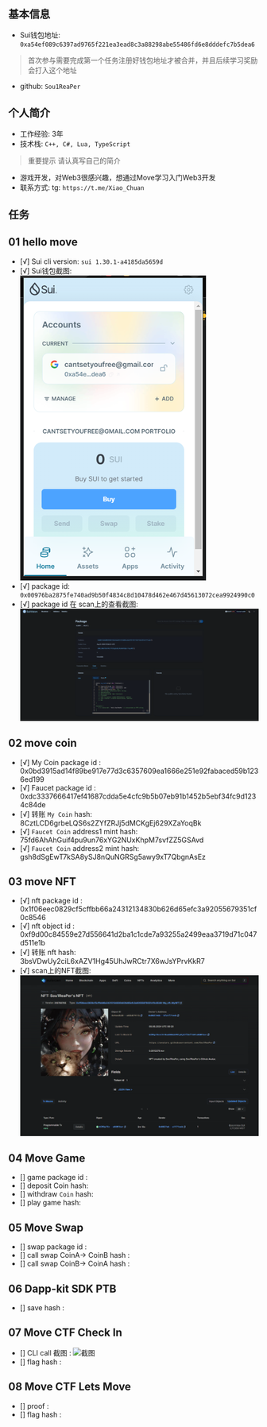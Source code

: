 ## 基本信息
- Sui钱包地址: `0xa54ef089c6397ad9765f221ea3ead8c3a88298abe55486fd6e8dddefc7b5dea6`
> 首次参与需要完成第一个任务注册好钱包地址才被合并，并且后续学习奖励会打入这个地址
- github: `Sou1ReaPer`

## 个人简介
- 工作经验: 3年
- 技术栈: `C++, C#, Lua, TypeScript` 
> 重要提示 请认真写自己的简介
- 游戏开发，对Web3很感兴趣，想通过Move学习入门Web3开发
- 联系方式: tg: `https://t.me/Xiao_Chuan` 

## 任务

##   01 hello move  
- [√] Sui cli version: `sui 1.30.1-a4185da5659d`
- [√] Sui钱包截图: ![Sui钱包截图](./images/SuiWallet.png)
- [√] package id: `0x00976ba2875fe740ad9b50f4834c8d10478d462e467d45613072cea9924990c0`
- [√] package id 在 scan上的查看截图:![Scan截图](./images/Package.png)

##   02 move coin
- [√] My Coin package id : 0x0bd3915ad14f89be917e77d3c6357609ea1666e251e92fabaced59b1236ed199
- [√] Faucet package id : 0xdc3337666417ef41687cdda5e4cfc9b5b07eb91b1452b5ebf34fc9d1234c84de
- [√] 转账 `My Coin` hash: 8CztLCD6grbeLQS6s2ZYfZRJj5dMCKgEj629XZaYoqBk
- [√] `Faucet Coin` address1 mint hash: 75fd6AhAhGuif4pu9un76xYG2NUxKhpM7svfZZ5GSAvd
- [√] `Faucet Coin` address2 mint hash: gsh8dSgEwT7kSA8ySJ8nQuNGRSg5awy9xT7QbgnAsEz

##   03 move NFT
- [√] nft package id : 0x1f06eec0829cf5cffbb66a24312134830b626d65efc3a92055679351cf0c8546
- [√] nft object id : 0xf9d00c84559e27d556641d2ba1c1cde7a93255a2499eaa3719d71c047d511e1b
- [√] 转账 nft  hash: 3bsVDwUy2ciL6xAZV1Hg45UhJwRCtr7X6wJsYPrvKkR7
- [√] scan上的NFT截图:![Scan截图](./images/NFT.png)

##   04 Move Game
- [] game package id :
- [] deposit Coin hash:
- [] withdraw `Coin` hash:
- [] play game hash:

##   05 Move Swap
- [] swap package id :
- [] call swap CoinA-> CoinB  hash :
- [] call swap CoinB-> CoinA  hash :

##   06 Dapp-kit SDK PTB
- [] save hash :

##   07 Move CTF Check In
- [] CLI call 截图 : ![截图](./images/你的图片地址)
- [] flag hash :

##   08 Move CTF Lets Move
- [] proof : 
- [] flag hash :

